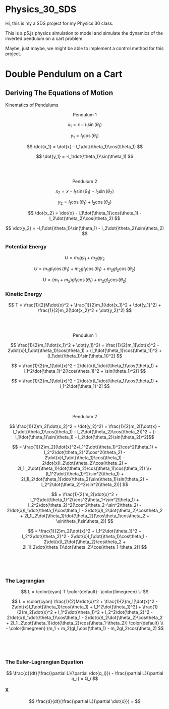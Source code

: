 # Physics_30_SDS

Hi, this is my a SDS project for my Physics 30 class.

This is a p5.js physics simulation to model and simulate the dynamics of the inverted pendulum on a cart problem.

Maybe, just maybe, we might be able to implement a control method for this project.


# Double Pendulum on a Cart

## Deriving The Equations of Motion
Kinematics of Pendulums
<div align="center">Pendulum 1</div>

$$ x_1 = x - l_1\sin(\theta_1) $$

$$ y_1 = l_1\cos(\theta_1) $$

$$ \dot{x_1} = \dot{x} - l_1\dot{\theta_1}\cos(\theta_1) $$

$$ \dot{y_1} = -l_1\dot{\theta_1}\sin(\theta_1) $$

</br></br>
<div align="center">Pendulum 2</div>

$$ x_2 = x - l_1\sin(\theta_1) - l_2\sin(\theta_2) $$

$$ y_2 = l_1\cos(\theta_1) + l_2\cos(\theta_2) $$

$$ \dot{x_2} = \dot{x} - l_1\dot{\theta_1}\cos(\theta_1) - l_2\dot{\theta_2}\cos(\theta_2) $$

$$ \dot{y_2} = -l_1\dot{\theta_1}\sin(\theta_1) - l_2\dot{\theta_2}\sin(\theta_2) $$



### Potential Energy

$$ U = m_1gy_1 + m_2gy_2 $$

$$ U = m_1gl_1\cos(\theta_1) + m_2gl_1\cos(\theta_1) + m_2gl_2\cos(\theta_2) $$

$$ U = (m_1 + m_2)gl_1\cos(\theta_1) + m_2gl_2\cos(\theta_2) $$

### Kinetic Energy

$$ T = \frac{1}{2}M\dot{x}^2 + \frac{1}{2}m_1(\dot{x_1}^2 + \dot{y_1}^2) + \frac{1}{2}m_2(\dot{x_2}^2 + \dot{y_2}^2) $$

</br></br>

<div align="center">Pendulum 1</div>

$$ \frac{1}{2}m_1(\dot{x_1}^2 + \dot{y_1}^2) = \frac{1}{2}m_1[\dot{x}^2 - 2\dot{x}l_1\dot{\theta_1}\cos(\theta_1) + (l_1\dot{\theta_1}\cos(\theta_1))^2 + (l_1\dot{\theta_1}\sin(\theta_1))^2] $$

$$ = \frac{1}{2}m_1[\dot{x}^2 - 2\dot{x}l_1\dot{\theta_1}\cos(\theta_1) + l_1^2\dot{\theta_1}^2(\cos(\theta_1)^2 + \sin(\theta_1)^2)] $$

$$ = \frac{1}{2}m_1[\dot{x}^2 - 2\dot{x}l_1\dot{\theta_1}\cos(\theta_1) + l_1^2\dot{\theta_1}^2] $$

</br></br></br>

<div align="center">Pendulum 2</div>

$$ \frac{1}{2}m_2(\dot{x_2}^2 + \dot{y_2}^2) = \frac{1}{2}m_2[(\dot{x} - l_1\dot{\theta_1}\cos(\theta_1) - l_2\dot{\theta_2}\cos(\theta_2))^2 + (-l_1\dot{\theta_1}\sin(\theta_1) - l_2\dot{\theta_2}\sin(\theta_2))^2]$$

$$ = \frac{1}{2}m_2[(\dot{x}^2+l_1^2\dot{\theta_1}^2\cos^2(\theta_1) + l_2^2\dot{\theta_2}^2\cos^2(\theta_2) - 2\dot{x}l_1\dot{\theta_1}\cos(\theta_1) - 2\dot{x}l_2\dot{\theta_2}\cos(\theta_2) + 2l_1l_2\dot{\theta_1}\dot{\theta_2}\cos(\theta_1)\cos(\theta_2)) \\+ (l_1^2\dot{\theta_1}^2\sin^2(\theta_1) + 2l_1l_2\dot{\theta_1}\dot{\theta_2}\sin(\theta_1)\sin(\theta_2) + l_2^2\dot{\theta_2}^2\sin^2(\theta_2))] $$

$$ = \frac{1}{2}m_2[\dot{x}^2 + l_1^2\dot{\theta_1}^2(\cos^2\theta_1+\sin^2\theta_1) + l_2^2\dot{\theta_2}^2(\cos^2\theta_2+\sin^2\theta_2) - 2\dot{x}l_1\dot{\theta_1}\cos\theta_1 - 2\dot{x}l_2\dot{\theta_2}\cos\theta_2 + 2l_1l_2\dot{\theta_1}\dot{\theta_2}(\cos\theta_1\cos\theta_2 + \sin\theta_1\sin\theta_2)] $$

$$ = \frac{1}{2}m_2[\dot{x}^2 + l_1^2\dot{\theta_1}^2 + l_2^2\dot{\theta_2}^2 - 2\dot{x}l_1\dot{\theta_1}\cos\theta_1 - 2\dot{x}l_2\dot{\theta_2}\cos\theta_2 + 2l_1l_2\dot{\theta_1}\dot{\theta_2}\cos(\theta_1-\theta_2)] $$

</br></br></br>

### The Lagrangian

$$ L = \color{cyan} T \color{default}- \color{limegreen} U $$


$$ L = \color{cyan} \frac{1}{2}M\dot{x}^2 + \frac{1}{2}m_1[\dot{x}^2 - 2\dot{x}l_1\dot{\theta_1}\cos(\theta_1) + l_1^2\dot{\theta_1}^2] + \frac{1}{2}m_2[\dot{x}^2 + l_1^2\dot{\theta_1}^2 + l_2^2\dot{\theta_2}^2 - 2\dot{x}l_1\dot{\theta_1}\cos\theta_1 - 2\dot{x}l_2\dot{\theta_2}\cos\theta_2 + 2l_1l_2\dot{\theta_1}\dot{\theta_2}\cos(\theta_1-\theta_2)] \color{default} \\ - \color{limegreen} (m_1 + m_2)gl_1\cos(\theta_1) - m_2gl_2\cos(\theta_2) $$


</br></br></br>

### The Euler-Lagrangian Equation

$$ \frac{d}{dt}(\frac{\partial L}{\partial \dot{q_i}}) - \frac{\partial L}{\partial q_i} = Q_i $$

#### X

$$ \frac{d}{dt}(\frac{\partial L}{\partial \dot{x}}) =  $$
